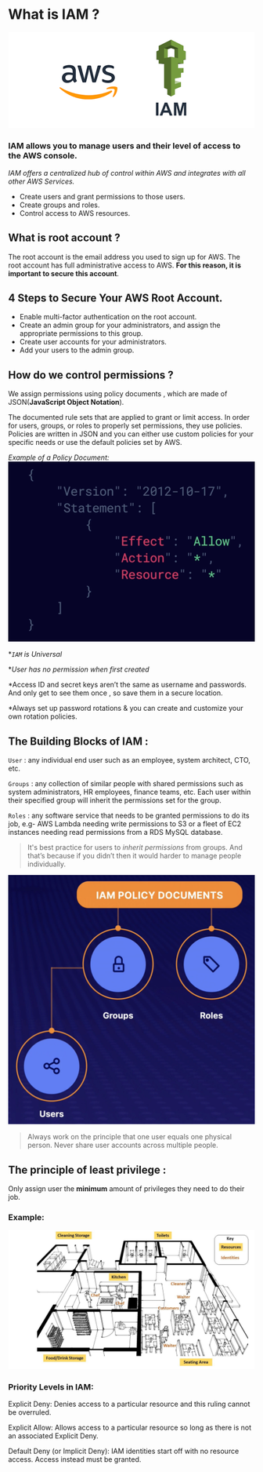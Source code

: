 # What is IAM ?
![alt text](/Photos/aws-iam.png)


### IAM allows you to manage users and their level of access to the AWS console.
*IAM offers a centralized hub of control within AWS and integrates with all other AWS Services.*

- Create users and grant permissions to those users.
- Create groups and roles.
- Control access to AWS resources.

## What is root account ? 
The root account is the email address you used to sign up for AWS. The root account has full administrative access to AWS. **For this reason, it is important to secure this account**.

## 4 Steps to Secure Your AWS Root Account.
- Enable multi-factor authentication on the root account.
- Create an admin group for your administrators, and assign the appropriate permissions to this group.
- Create user accounts for your administrators.
- Add your users to the admin group.

## How do we control permissions ?
We assign permissions using policy documents , which are made of JSON(**JavaScript Object Notation**).

The documented rule sets that are applied to grant or limit access. In order for users, groups, or roles to properly set permissions, they use policies. Policies are written in JSON and you can either use custom policies for your specific needs or use the default policies set by AWS.

*Example of a Policy Document:*
![Alt text](/Photos/Json-eg.png)

**`IAM` is Universal*

**User has no permission when first created*

*Access ID and secret keys aren’t the same as username and passwords. And only get to see them once , so save them in a secure location.

*Always set up password rotations & you can create and customize your own rotation policies.


## The Building Blocks of IAM : 
`User` :  any individual end user such as an employee, system architect, CTO, etc.

`Groups` : any collection of similar people with shared permissions such as system administrators, HR employees, finance teams, etc. Each user within their specified group will inherit the permissions set for the group.

`Roles` : any software service that needs to be granted permissions to do its job, e.g- AWS Lambda needing write permissions to S3 or a fleet of EC2 instances needing read permissions from a RDS MySQL database.

> It's best practice for users to *inherit permissions* from groups. And that’s because if you didn’t then it would harder to manage people individually.

![Alt text](/Photos/policy-eg-iam.png)

> Always work on the principle that one user equals one physical person. Never share user accounts across multiple people.

## The principle of least privilege : 
Only assign user the **minimum** amount of privileges they need to do their job.

### Example:
![Alt text](/Photos/iam-eg.png)


### Priority Levels in IAM:
Explicit Deny: Denies access to a particular resource and this ruling cannot be overruled.

Explicit Allow: Allows access to a particular resource so long as there is not an associated Explicit Deny.

Default Deny (or Implicit Deny): IAM identities start off with no resource access. Access instead must be granted.